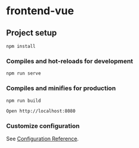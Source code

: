 # frontend-vue

## Project setup
```
npm install
```

### Compiles and hot-reloads for development
```
npm run serve
```

### Compiles and minifies for production
```
npm run build
```

```
Open http://localhost:8080
```

### Customize configuration
See [Configuration Reference](https://cli.vuejs.org/config/).
